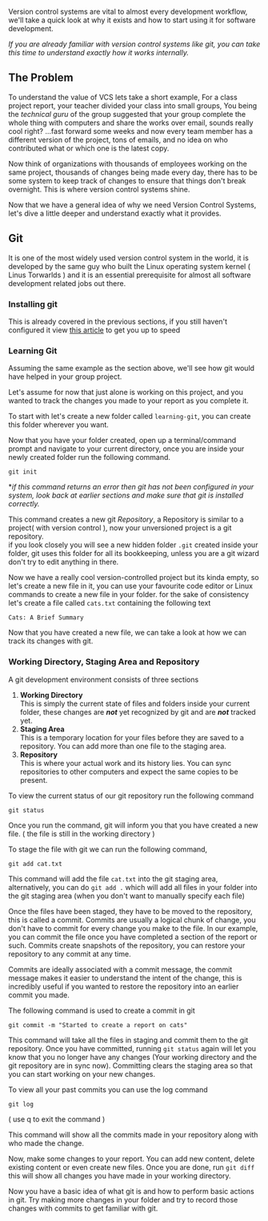 Version control systems are vital to almost every development workflow, we'll take a quick look at why it exists and how to start using it for software development.

_If you are already familiar with version control systems like git, you can take this time to understand exactly how it works internally._

## The Problem

To understand the value of VCS lets take a short example,
For a class project report, your teacher divided your class into small groups, You being the _technical guru_ of the group suggested that your group complete the whole thing with computers and share the works over email, sounds really cool right? ...fast forward some weeks and now every team member has a different version of the project, tons of emails, and no idea on who contributed what or which one is the latest copy.

Now think of organizations with thousands of employees working on the same project, thousands of changes being made every day, there has to be some system to keep track of changes to ensure that things don't break overnight. This is where version control systems shine.

Now that we have a general idea of why we need Version Control Systems, let's dive a little deeper and understand exactly what it provides.

## Git

It is one of the most widely used version control system in the world, it is developed by the same guy who built the Linux operating system kernel ( Linus Torwarlds ) and it is an essential prerequisite for almost all software development related jobs out there.

### Installing git

This is already covered in the previous sections, if you still haven't configured it view [this article](https://git-scm.com/book/en/v2/Getting-Started-Installing-Git) to get you up to speed

### Learning Git

Assuming the same example as the section above, we'll see how git would have helped in your group project.

Let's assume for now that just alone is working on this project, and you wanted to track the changes you made to your report as you complete it.

To start with let's create a new folder called `learning-git`, you can create this folder wherever you want.

Now that you have your folder created, open up a terminal/command prompt and navigate to your current directory, once you are inside your newly created folder run the following command.

```git
git init
```

\*_if this command returns an error then git has not been configured in your system, look back at earlier sections and make sure that git is installed correctly._

This command creates a new git _Repository_, a Repository is similar to a project( with version control ), now your unversioned project is a git repository.  
if you look closely you will see a new hidden folder `.git` created inside your folder, git uses this folder for all its bookkeeping, unless you are a git wizard don't try to edit anything in there.

Now we have a really cool version-controlled project but its kinda empty, so let's create a new file in it, you can use your favourite code editor or Linux commands to create a new file in your folder. for the sake of consistency let's create a file called `cats.txt` containing the following text

`Cats: A Brief Summary`

Now that you have created a new file, we can take a look at how we can track its changes with git.

### Working Directory, Staging Area and Repository

A git development environment consists of three sections

1. **Working Directory**  
   This is simply the current state of files and folders inside your current folder, these changes are **_not_** yet recognized by git and are **_not_** tracked yet.
2. **Staging Area**  
   This is a temporary location for your files before they are saved to a repository. You can add more than one file to the staging area.
3. **Repository**  
   This is where your actual work and its history lies. You can sync repositories to other computers and expect the same copies to be present.

To view the current status of our git repository run the following command

```git
git status
```

Once you run the command, git will inform you that you have created a new file. ( the file is still in the working directory )

To stage the file with git we can run the following command,

```git
git add cat.txt
```

This command will add the file `cat.txt` into the git staging area, alternatively, you can do `git add .` which will add all files in your folder into the git staging area (when you don't want to manually specify each file)

Once the files have been staged, they have to be moved to the repository, this is called a commit. Commits are usually a logical chunk of change, you don't have to commit for every change you make to the file. In our example, you can commit the file once you have completed a section of the report or such. Commits create snapshots of the repository, you can restore your repository to any commit at any time.

Commits are ideally associated with a commit message, the commit message makes it easier to understand the intent of the change, this is incredibly useful if you wanted to restore the repository into an earlier commit you made.

The following command is used to create a commit in git

```git
git commit -m "Started to create a report on cats"
```

This command will take all the files in staging and commit them to the git repository. Once you have committed, running `git status` again will let you know that you no longer have any changes (Your working directory and the git repository are in sync now). Committing clears the staging area so that you can start working on your new changes.

To view all your past commits you can use the log command

```git
git log
```

( use q to exit the command )

This command will show all the commits made in your repository along with who made the change.

Now, make some changes to your report. You can add new content, delete existing content or even create new files. Once you are done, run `git diff` this will show all changes you have made in your working directory.

Now you have a basic idea of what git is and how to perform basic actions in git. Try making more changes in your folder and try to record those changes with commits to get familiar with git.
